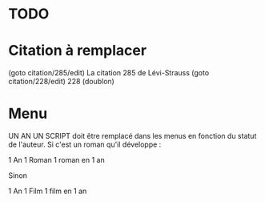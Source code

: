 # TODO

# Citation à remplacer

(goto citation/285/edit) La citation 285 de Lévi-Strauss
(goto citation/228/edit) 228 (doublon)

# Menu

UN AN UN SCRIPT doit être remplacé dans les menus en fonction du statut de l'auteur. Si c'est un roman qu'il développe :

  1 An 1 Roman
  1 roman en 1 an

Sinon

  1 An 1 Film
  1 film en 1 an
